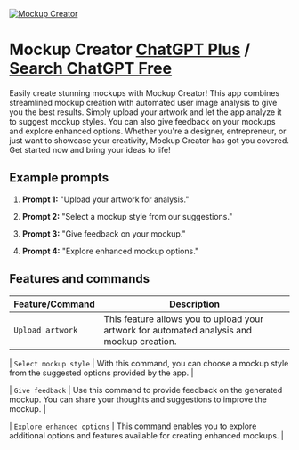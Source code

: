 
[![Mockup Creator](https://files.oaiusercontent.com/file-QlVFETOcrPkulatrPUs1tJkg?se=2123-10-21T11%3A03%3A30Z&sp=r&sv=2021-08-06&sr=b&rscc=max-age%3D31536000%2C%20immutable&rscd=attachment%3B%20filename%3D80daf24e-b898-4fab-b84f-0554d5d6f36d.png&sig=Q7zQUWxBaChNkAYaezCmIoN7rHDWzHoglv7a/9oMtA8%3D)](https://chat.openai.com/g/g-ANV4uJM2h-digital-design-mockup-creator)

# Mockup Creator [ChatGPT Plus](https://chat.openai.com/g/g-ANV4uJM2h-digital-design-mockup-creator) / [Search ChatGPT Free](https://gptcall.net/index.html#/?search=Mockup%20Creator)

Easily create stunning mockups with Mockup Creator! This app combines streamlined mockup creation with automated user image analysis to give you the best results. Simply upload your artwork and let the app analyze it to suggest mockup styles. You can also give feedback on your mockups and explore enhanced options. Whether you're a designer, entrepreneur, or just want to showcase your creativity, Mockup Creator has got you covered. Get started now and bring your ideas to life!

## Example prompts

1. **Prompt 1:** "Upload your artwork for analysis."

2. **Prompt 2:** "Select a mockup style from our suggestions."

3. **Prompt 3:** "Give feedback on your mockup."

4. **Prompt 4:** "Explore enhanced mockup options."


## Features and commands

| Feature/Command | Description |
| --- | --- |
| `Upload artwork` | This feature allows you to upload your artwork for automated analysis and mockup creation. |

| `Select mockup style` | With this command, you can choose a mockup style from the suggested options provided by the app. |

| `Give feedback` | Use this command to provide feedback on the generated mockup. You can share your thoughts and suggestions to improve the mockup. |

| `Explore enhanced options` | This command enables you to explore additional options and features available for creating enhanced mockups. |


